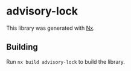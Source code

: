 # advisory-lock

This library was generated with [Nx](https://nx.dev).

## Building

Run `nx build advisory-lock` to build the library.
